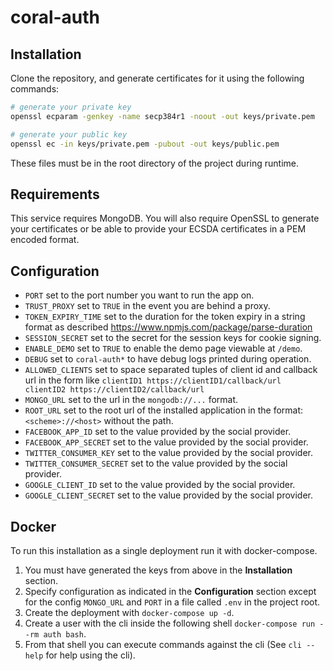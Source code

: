 # coral-auth

## Installation

Clone the repository, and generate certificates for it using the following
commands:

```bash
# generate your private key
openssl ecparam -genkey -name secp384r1 -noout -out keys/private.pem

# generate your public key
openssl ec -in keys/private.pem -pubout -out keys/public.pem
```

These files must be in the root directory of the project during runtime.

## Requirements

This service requires MongoDB. You will also require OpenSSL to generate your
certificates or be able to provide your ECSDA certificates in a PEM encoded
format.

## Configuration

- `PORT` set to the port number you want to run the app on.
- `TRUST_PROXY` set to `TRUE` in the event you are behind a proxy.
- `TOKEN_EXPIRY_TIME` set to the duration for the token expiry in a string
  format as described https://www.npmjs.com/package/parse-duration
- `SESSION_SECRET` set to the secret for the session keys for cookie signing.
- `ENABLE_DEMO` set to `TRUE` to enable the demo page viewable at `/demo`.
- `DEBUG` set to `coral-auth*` to have debug logs printed during operation.
- `ALLOWED_CLIENTS` set to space separated tuples of client id and callback url
  in the form like `clientID1 https://clientID1/callback/url clientID2 https://clientID2/callback/url`
- `MONGO_URL` set to the url in the `mongodb://...` format.
- `ROOT_URL` set to the root url of the installed application in the format:
  `<scheme>://<host>` without the path.
- `FACEBOOK_APP_ID` set to the value provided by the social provider.
- `FACEBOOK_APP_SECRET` set to the value provided by the social provider.
- `TWITTER_CONSUMER_KEY` set to the value provided by the social provider.
- `TWITTER_CONSUMER_SECRET` set to the value provided by the social provider.
- `GOOGLE_CLIENT_ID` set to the value provided by the social provider.
- `GOOGLE_CLIENT_SECRET` set to the value provided by the social provider.

## Docker

To run this installation as a single deployment run it with docker-compose.

1. You must have generated the keys from above in the **Installation** section.
2. Specify configuration as indicated in the **Configuration** section except
  for the config `MONGO_URL` and `PORT` in a file called `.env` in the project
  root.
2. Create the deployment with `docker-compose up -d`.
3. Create a user with the cli inside the following shell `docker-compose run
  --rm auth bash`.
4. From that shell you can execute commands against the cli (See `cli --help`
  for help using the cli).
